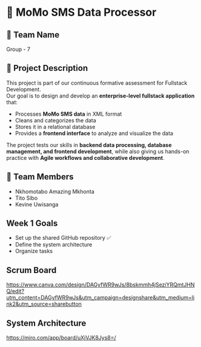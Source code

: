 # 📱 MoMo SMS Data Processor

## 📌 Team Name  
Group - 7 

## 📝 Project Description  
This project is part of our continuous formative assessment for Fullstack Development.  
Our goal is to design and develop an **enterprise-level fullstack application** that:  
- Processes **MoMo SMS data** in XML format  
- Cleans and categorizes the data  
- Stores it in a relational database  
- Provides a **frontend interface** to analyze and visualize the data  

The project tests our skills in **backend data processing, database management, and frontend development**, while also giving us hands-on practice with **Agile workflows and collaborative development**.

## 👥 Team Members  
- Nkhomotabo Amazing Mkhonta  
- Tito Sibo
- Kevine Uwisanga

##  Week 1 Goals  
- Set up the shared GitHub repository ✅  
- Define the system architecture  
- Organize tasks 

##  Scrum Board
https://www.canva.com/design/DAGyfWR9wJs/8bskmmh4jSeziYRQmtJHNQ/edit?utm_content=DAGyfWR9wJs&utm_campaign=designshare&utm_medium=link2&utm_source=sharebutton
## System Architecture
https://miro.com/app/board/uXjVJK8Jys8=/

